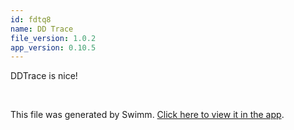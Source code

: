 ```yaml
---
id: fdtq8
name: DD Trace
file_version: 1.0.2
app_version: 0.10.5
---
```


DDTrace is nice!

<br/>

This file was generated by Swimm. [Click here to view it in the app](https://app.swimm.io/repos/Z2l0aHViJTNBJTNBZGQtdHJhY2UtcHklM0ElM0FnZ2dhbDEyMw==/docs/fdtq8).